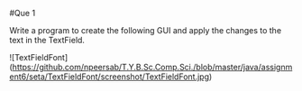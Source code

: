 #Que 1

Write a program to create the following GUI and apply the changes to the text in the TextField.

![TextFieldFont] (https://github.com/npeersab/T.Y.B.Sc.Comp.Sci./blob/master/java/assignment6/seta/TextFieldFont/screenshot/TextFieldFont.jpg)
